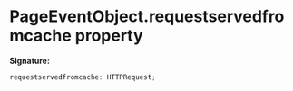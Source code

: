 # PageEventObject.requestservedfromcache property

**Signature:**

```typescript
requestservedfromcache: HTTPRequest;
```
